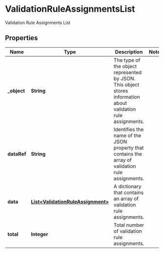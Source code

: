 

# ValidationRuleAssignmentsList

Validation Rule Assignments List

## Properties

| Name | Type | Description | Notes |
|------------ | ------------- | ------------- | -------------|
|**_object** | **String** | The type of the object represented by JSON. This object stores information about validation rule assignments. |  |
|**dataRef** | **String** | Identifies the name of the JSON property that contains the array of validation rule assignments. |  |
|**data** | [**List&lt;ValidationRuleAssignment&gt;**](ValidationRuleAssignment.md) | A dictionary that contains an array of validation rule assignments. |  |
|**total** | **Integer** | Total number of validation rule assignments. |  |



